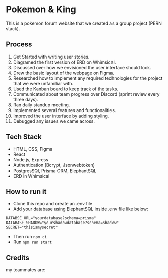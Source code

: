 # Pokemon & King
This is a pokemon forum website that we created as a group project (PERN stack).

## Process
1. Get Started with writing user stories.
2. Diagramed the first version of ERD on Whimsical.
3. Discussed over how we envisioned the user interface should look.
4. Drew the basic layout of the webpage on Figma.
5. Researched how to implement any required technologies for the project that we were unfamiliar with.
6. Used the Kanban board to keep track of the tasks.
7. Communicated about team progress over Discord (sprint review every three days).
8. Ran daily standup meeting.
9. Implemented several features and functionalities.
10. Improved the user interface by adding styling.
11. Debugged any issues we came across.

## Tech Stack
- HTML, CSS, Figma
- React
- Node.js, Express
- Authentication (Bcrypt, Jsonwebtoken)
- PostgresSQl, Prisma ORM, ElephantSQL
- ERD in Whimsical

## How to run it
- Clone this repo and create an .env file
- Add your database using ElephantSQL inside .env file like below:

`DATABSE_URL="yourdatabase?schema=prisma"`
<br/>
 `DATABASE_SHADOW="yourshadowdatabase?schema=shadow"`
 <br/>
 `SECRET="thisismysecret"`
 
 - Then run `npm ci`
 - Run `npm run start`

## Credits
my teammates are: 